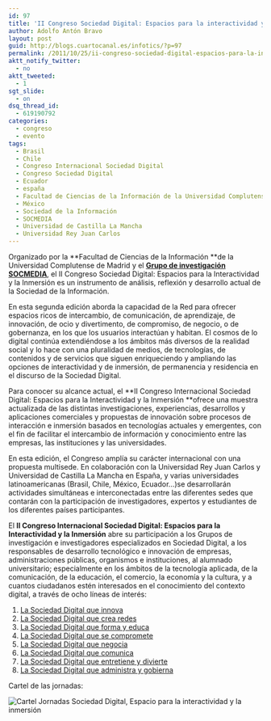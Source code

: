 ```yaml
---
id: 97
title: 'II Congreso Sociedad Digital: Espacios para la interactividad y la inmersión'
author: Adolfo Antón Bravo
layout: post
guid: http://blogs.cuartocanal.es/infotics/?p=97
permalink: /2011/10/25/ii-congreso-sociedad-digital-espacios-para-la-interactividad-y-la-inmersion/
aktt_notify_twitter:
  - no
aktt_tweeted:
  - 1
sgt_slide:
  - on
dsq_thread_id:
  - 619190792
categories:
  - congreso
  - evento
tags:
  - Brasil
  - Chile
  - Congreso Internacional Sociedad Digital
  - Congreso Sociedad Digital
  - Ecuador
  - españa
  - Facultad de Ciencias de la Información de la Universidad Complutense de Madrid
  - México
  - Sociedad de la Información
  - SOCMEDIA
  - Universidad de Castilla La Mancha
  - Universidad Rey Juan Carlos
---
```

Organizado por la **Facultad de Ciencias de la Información **de la Universidad Complutense de Madrid y el **[Grupo de investigación SOCMEDIA][1]**, el II Congreso Sociedad Digital: Espacios para la Interactividad y la Inmersión es un instrumento de análisis, reflexión y desarrollo actual de la Sociedad de la Información.

En esta segunda edición aborda la capacidad de la Red para ofrecer espacios ricos de intercambio, de comunicación, de aprendizaje, de innovación, de ocio y divertimento, de compromiso, de negocio, o de gobernanza, en los que los usuarios interactúan y habitan. El cosmos de lo digital continúa extendiéndose a los ámbitos más diversos de la realidad social y lo hace con una pluralidad de medios, de tecnologías, de contenidos y de servicios que siguen enriqueciendo y ampliando las opciones de interactividad y de inmersión, de permanencia y residencia en el discurso de la Sociedad Digital.

Para conocer su alcance actual, el **II Congreso Internacional Sociedad Digital: Espacios para la Interactividad y la Inmersión **ofrece una muestra actualizada de las distintas investigaciones, experiencias, desarrollos y aplicaciones comerciales y propuestas de innovación sobre procesos de interacción e inmersión basados en tecnologías actuales y emergentes, con el fin de facilitar el intercambio de información y conocimiento entre las empresas, las instituciones y las universidades.

En esta edición, el Congreso amplía su carácter internacional con una propuesta multisede. En colaboración con la Universidad Rey Juan Carlos y Universidad de Castilla La Mancha en España, y varias universidades latinoamericanas (Brasil, Chile, México, Ecuador&#8230;)se desarrollarán actividades simultáneas e interconectadas entre las diferentes sedes que contarán con la participación de investigadores, expertos y estudiantes de los diferentes países participantes.

El **II Congreso Internacional Sociedad Digital: Espacios para la Interactividad y la Inmersión** abre su participación a los Grupos de investigación e investigadores especializados en Sociedad Digital, a los responsables de desarrollo tecnológico e innovación de empresas, administraciones públicas, organismos e instituciones, al alumnado universitario; especialmente en los ámbitos de la tecnología aplicada, de la comunicación, de la educación, el comercio, la economía y la cultura, y a cuantos ciudadanos estén interesados en el conocimiento del contexto digital, a través de ocho líneas de interés:

  1. [La Sociedad Digital que innova ][2]
  2. [La Sociedad Digital que crea redes ][3]
  3. [La Sociedad Digital que forma y educa ][4]
  4. [La Sociedad Digital que se compromete ][5]
  5. [La Sociedad Digital que negocia ][6]
  6. [La Sociedad Digital que comunica ][7]
  7. [La Sociedad Digital que entretiene y divierte ][8]
  8. [La Sociedad Digital que administra y gobierna][9]

Cartel de las jornadas:

<img class="ngg-singlepic ngg-none" src="http://i1.wp.com/blogs.cuartocanal.es/infotics/wp-content/blogs.dir/2/files/jornadas/sociedad_digital.jpg?w=660" alt="Cartel Jornadas Sociedad Digital, Espacio para la interactividad y la inmersión" data-recalc-dims="1" />

&nbsp;

 [1]: http://www.gruposocmedia.es//
 [2]: http://www.gruposocmedia.es/congresosociedaddigital/es/presentacion/item/60-l1-innovaci%C3%B3n-y-preservacion
 [3]: http://www.gruposocmedia.es/congresosociedaddigital/es/presentacion/item/61-l2-la-sociedad-digital-que-crea-redes
 [4]: http://www.gruposocmedia.es/congresosociedaddigital/es/presentacion/item/62-l3-la-sociedad-digital-que-forma-y-educa
 [5]: http://www.gruposocmedia.es/congresosociedaddigital/es/presentacion/item/63-l4-la-sociedad-digital-que-se-compromete
 [6]: http://www.gruposocmedia.es/congresosociedaddigital/es/presentacion/item/64-l5-la-sociedad-digital-que-negocia
 [7]: http://www.gruposocmedia.es/congresosociedaddigital/es/presentacion/item/65-l6-la-sociedad-digital-que-comunica
 [8]: http://www.gruposocmedia.es/congresosociedaddigital/es/presentacion/item/66-l7-la-sociedad-digital-que-entretiene-y-divierte
 [9]: http://www.gruposocmedia.es/congresosociedaddigital/es/presentacion/item/67-l8-la-sociedad-digital-que-administra-y-gobierna